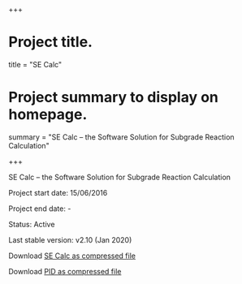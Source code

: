 +++

# Project title.
title = "SE Calc"

# Project summary to display on homepage.
summary = "SE Calc – the Software Solution for Subgrade Reaction Calculation"

+++

SE Calc – the Software Solution for Subgrade Reaction Calculation

Project start date: 15/06/2016

Project end date: -

Status: Active

Last stable version: v2.10 (Jan 2020)

Download [SE Calc as compressed file](https://raw.githubusercontent.com/Vrda-GF/Academic/master/static/files/SE_Calc.zip)

Download [PID as compressed file](https://raw.githubusercontent.com/Vrda-GF/Academic/master/static/files/PID.zip)

